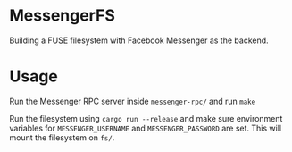# MessengerFS

Building a FUSE filesystem with Facebook Messenger as the backend.

# Usage
Run the Messenger RPC server inside `messenger-rpc/` and run `make`

Run the filesystem using `cargo run --release` and make sure environment variables for `MESSENGER_USERNAME` and `MESSENGER_PASSWORD` are set. This will mount the filesystem on `fs/`.
